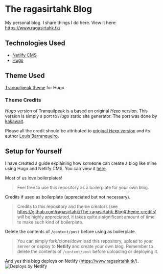 # The ragasirtahk Blog
My personal blog. I share things I do here. View it here: https://www.ragasirtahk.tk/

## Technologies Used
- [Netlify CMS](https://www.netlifycms.org/)
- [Hugo](http://gohugo.io/)

## Theme Used
[Tranquilpeak theme](https://themes.gohugo.io/hugo-tranquilpeak-theme/) for Hugo.

### Theme Credits
*Hugo* version of Tranquilpeak is a based on original [*Hexo* version](https://github.com/LouisBarranqueiro/hexo-theme-tranquilpeak). This version is simply a port to *Hugo* static site generator. The port was done by [kakawait](https://github.com/kakawait).

Please all the credit should be attributed to [original *Hexo* version](https://github.com/LouisBarranqueiro/hexo-theme-tranquilpeak) and its author [Louis Barranqueiro](https://github.com/LouisBarranqueiro).

## Setup for Yourself
I have created a guide explaining how someone can create a blog like mine using Hugo and Netlify CMS. You can view it [here](https://www.ragasirtahk.tk/2018/01/setting-up-netlify-cms-on-hugo/).

Most of us love boilerplates!

>Feel free to use this repository as a boilerplate for your own blog. 

Credits if used as boilerplate (appreciated but not necessary).

>Credits to this repository and theme creators (see https://github.com/ragasirtahk/The-ragasirtahk-Blog#theme-credits) will be highly appreciated, it takes quite a significant amount of time to make such kind of boilerplate. 

Delete the contents of `/content/post` before using as boilerplate. 

>You can simply fork/clone/download this repository, upload to your server or deploy to **Netlify** and create your own blog. Remember to delete the contents of `/content/post` before uploading or deploying it. 

And yes this blog deploys on Netlify (https://www.ragasirtahk.tk/).
![Deploys by Netlify](https://www.netlify.com/img/global/badges/netlify-dark.svg "Deploys by Netlify")
